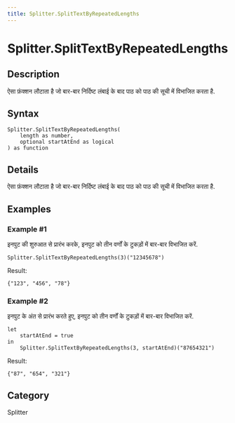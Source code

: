 ```yaml
---
title: Splitter.SplitTextByRepeatedLengths
---
```


# Splitter.SplitTextByRepeatedLengths


## Description

ऐसा फ़ंक्शन लौटाता है जो बार-बार निर्दिष्ट लंबाई के बाद पाठ को पाठ की सूची में विभाजित करता है.


## Syntax

```powerquery
Splitter.SplitTextByRepeatedLengths(
    length as number,
    optional startAtEnd as logical
) as function
```


## Details

ऐसा फ़ंक्शन लौटाता है जो बार-बार निर्दिष्ट लंबाई के बाद पाठ को पाठ की सूची में विभाजित करता है.


## Examples

### Example #1 
इनपुट की शुरुआत से प्रारंभ करके, इनपुट को तीन वर्णों के टुकड़ों में बार-बार विभाजित करें.
```powerquery
Splitter.SplitTextByRepeatedLengths(3)("12345678")
```

Result: 
```powerquery
{"123", "456", "78"}
```


### Example #2 
इनपुट के अंत से प्रारंभ करते हुए, इनपुट को तीन वर्णों के टुकड़ों में बार-बार विभाजित करें.
```powerquery
let
    startAtEnd = true
in
    Splitter.SplitTextByRepeatedLengths(3, startAtEnd)("87654321")
```

Result: 
```powerquery
{"87", "654", "321"}
```




## Category
Splitter
